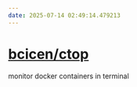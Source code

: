 ```yaml
---
date: 2025-07-14 02:49:14.479213
---
```


# [bcicen/ctop](https://github.com/bcicen/ctop)

monitor docker containers in terminal